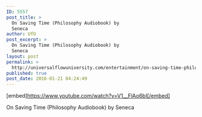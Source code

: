 ```yaml
---
ID: 5557
post_title: >
  On Saving Time (Philosophy Audiobook) by
  Seneca
author: UfU
post_excerpt: >
  On Saving Time (Philosophy Audiobook) by
  Seneca
layout: post
permalink: >
  http://universalflowuniversity.com/entertainment/on-saving-time-philosophy-audiobook-by-seneca/
published: true
post_date: 2016-01-21 04:24:49
---
```

[embed]https://www.youtube.com/watch?v=V1__FlAo6bI[/embed]<br>
<p>On Saving Time (Philosophy Audiobook) by Seneca</p>